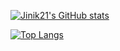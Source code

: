 [![Jinik21's GitHub stats](https://github-readme-stats.vercel.app/api?username=jinik21)](https://github.com/jinik21/github-readme-stats)

[![Top Langs](https://github-readme-stats.vercel.app/api/top-langs/?username=jinik21)](https://github.com/jinik21/github-readme-stats)

